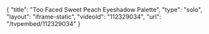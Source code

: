 {
    "title": "Too Faced Sweet Peach Eyeshadow Palette",
    "type": "solo",
    "layout": "iframe-static",
    "videoId": "112329034",
    "url": "\/tvpembed\/112329034"
}